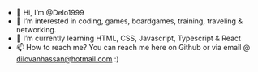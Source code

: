 - 👋 Hi, I’m @Delo1999
- 👀 I’m interested in coding, games, boardgames, training, traveling & networking.
- 🌱 I’m currently learning HTML, CSS, Javascript, Typescript & React
- 📫 How to reach me? You can reach me here on Github or via email @ dilovanhassan@hotmail.com :)

<!---
Delo1999/Delo1999 is a ✨ special ✨ repository because its `README.md` (this file) appears on your GitHub profile.
You can click the Preview link to take a look at your changes.
--->
